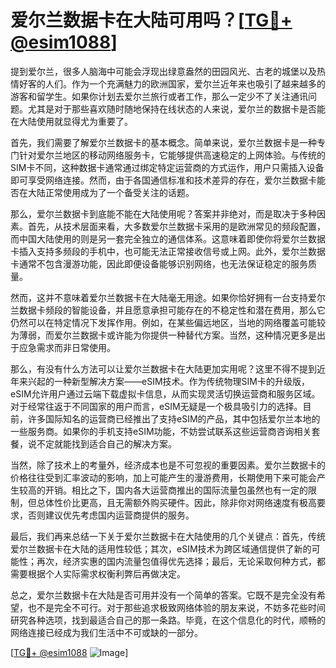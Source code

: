 # 爱尔兰数据卡在大陆可用吗？[[TG💪+ @esim1088](https://t.me/s/esim1088)]

提到爱尔兰，很多人脑海中可能会浮现出绿意盎然的田园风光、古老的城堡以及热情好客的人们。作为一个充满魅力的欧洲国家，爱尔兰近年来也吸引了越来越多的游客和留学生。如果你计划去爱尔兰旅行或者工作，那么一定少不了关注通讯问题。尤其是对于那些喜欢随时随地保持在线状态的人来说，爱尔兰的数据卡是否能在大陆使用就显得尤为重要了。

首先，我们需要了解爱尔兰数据卡的基本概念。简单来说，爱尔兰数据卡是一种专门针对爱尔兰地区的移动网络服务卡，它能够提供高速稳定的上网体验。与传统的SIM卡不同，这种数据卡通常通过绑定特定运营商的方式运作，用户只需插入设备即可享受网络连接。然而，由于各国通信标准和技术差异的存在，爱尔兰数据卡能否在大陆正常使用成为了一个备受关注的话题。

那么，爱尔兰数据卡到底能不能在大陆使用呢？答案并非绝对，而是取决于多种因素。首先，从技术层面来看，大多数爱尔兰数据卡采用的是欧洲常见的频段配置，而中国大陆使用的则是另一套完全独立的通信体系。这意味着即使你将爱尔兰数据卡插入支持多频段的手机中，也可能无法正常接收信号或上网。此外，爱尔兰数据卡通常不包含漫游功能，因此即便设备能够识别网络，也无法保证稳定的服务质量。

然而，这并不意味着爱尔兰数据卡在大陆毫无用途。如果你恰好拥有一台支持爱尔兰数据卡频段的智能设备，并且愿意承担可能存在的不稳定性和潜在费用，那么它仍然可以在特定情况下发挥作用。例如，在某些偏远地区，当地的网络覆盖可能较为薄弱，而爱尔兰数据卡或许能为你提供一种替代方案。当然，这种情况更多是出于应急需求而非日常使用。

那么，有没有什么方法可以让爱尔兰数据卡在大陆更加实用呢？这里不得不提到近年来兴起的一种新型解决方案——eSIM技术。作为传统物理SIM卡的升级版，eSIM允许用户通过云端下载虚拟卡信息，从而实现灵活切换运营商和服务区域。对于经常往返于不同国家的用户而言，eSIM无疑是一个极具吸引力的选择。目前，许多国际知名的运营商已经推出了支持eSIM的产品，其中包括爱尔兰本地的一些服务商。如果你的手机支持eSIM功能，不妨尝试联系这些运营商咨询相关套餐，说不定就能找到适合自己的解决方案。

当然，除了技术上的考量外，经济成本也是不可忽视的重要因素。爱尔兰数据卡的价格往往受到汇率波动的影响，加上可能产生的漫游费用，长期使用下来可能会产生较高的开销。相比之下，国内各大运营商推出的国际流量包虽然也有一定的限制，但总体性价比更高，且无需额外购买硬件。因此，除非你对网络速度有极高要求，否则建议优先考虑国内运营商提供的服务。

最后，我们再来总结一下关于爱尔兰数据卡在大陆使用的几个关键点：首先，传统爱尔兰数据卡在大陆的适用性较低；其次，eSIM技术为跨区域通信提供了新的可能性；再次，经济实惠的国内流量包值得优先选择；最后，无论采取何种方式，都需要根据个人实际需求权衡利弊后再做决定。

总之，爱尔兰数据卡在大陆是否可用并没有一个简单的答案。它既不是完全没有希望，也不是完全不可行。对于那些追求极致网络体验的朋友来说，不妨多花些时间研究各种选项，找到最适合自己的那一条路。毕竟，在这个信息化的时代，顺畅的网络连接已经成为我们生活中不可或缺的一部分。

[[TG💪+ @esim1088](https://t.me/s/esim1088) ![Image](https://i.postimg.cc/4NQfJmqS/Snipaste-2025-05-13-00-14-12.png)]